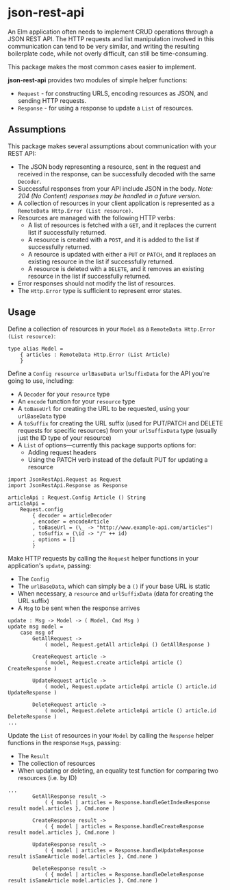 # json-rest-api
An Elm application often needs to implement CRUD operations through a JSON REST API. The HTTP requests and list manipulation involved in this communication can tend to be very similar, and writing the resulting boilerplate code, while not overly difficult, can still be time-consuming.

This package makes the most common cases easier to implement.

**json-rest-api** provides two modules of simple helper functions:

- `Request` - for constructing URLS, encoding resources as JSON, and sending HTTP requests.
- `Response` - for using a response to update a `List` of resources.

## Assumptions

This package makes several assumptions about communication with your REST API:

- The JSON body representing a resource, sent in the request and received in the response, can be successfully decoded with the same `Decoder`.
- Successful responses from your API include JSON in the body. *Note: 204 (No Content) responses may be handled in a future version.*
- A collection of resources in your client application is represented as a `RemoteData Http.Error (List resource)`.
- Resources are managed with the following HTTP verbs:
    - A list of resources is fetched with a `GET`, and it replaces the current list if successfully returned.
    - A resource is created with a `POST`, and it is added to the list if successfully returned.
    - A resource is updated with either a `PUT` or `PATCH`, and it replaces an existing resource in the list if successfully returned.
    - A resource is deleted with a `DELETE`, and it removes an existing resource in the list if successfully returned.
- Error responses should not modify the list of resources.
- The `Http.Error` type is sufficient to represent error states.

## Usage
Define a collection of resources in your `Model` as a `RemoteData Http.Error (List resource)`:

```
type alias Model =
    { articles : RemoteData Http.Error (List Article)
    }
```

Define a `Config resource urlBaseData urlSuffixData` for the API you're going to use, including:

- A `Decoder` for your `resource` type
- An `encode` function for your `resource` type
- A `toBaseUrl` for creating the URL to be requested, using your `urlBaseData` type
- A `toSuffix` for creating the URL suffix (used for PUT/PATCH and DELETE requests for specific resources) from your `urlSuffixData` type (usually just the ID type of your resource)
- A `List` of options—currently this package supports options for:
  - Adding request headers
  - Using the PATCH verb instead of the default PUT for updating a resource

```
import JsonRestApi.Request as Request
import JsonRestApi.Response as Response

articleApi : Request.Config Article () String
articleApi =
    Request.config
        { decoder = articleDecoder
        , encoder = encodeArticle
        , toBaseUrl = (\_ -> "http://www.example-api.com/articles")
        , toSuffix = (\id -> "/" ++ id)
        , options = []
        }
```

Make HTTP requests by calling the `Request` helper functions in your application's `update`, passing:

- The `Config`
- The `urlBaseData`, which can simply be a `()` if your base URL is static
- When necessary, a `resource` and `urlSuffixData` (data for creating the URL suffix)
- A `Msg` to be sent when the response arrives

```
update : Msg -> Model -> ( Model, Cmd Msg )
update msg model =
    case msg of
        GetAllRequest ->
            ( model, Request.getAll articleApi () GetAllResponse )

        CreateRequest article ->
            ( model, Request.create articleApi article () CreateResponse )

        UpdateRequest article ->
            ( model, Request.update articleApi article () article.id UpdateResponse )

        DeleteRequest article ->
            ( model, Request.delete articleApi article () article.id DeleteResponse )
...
```

Update the `List` of resources in your `Model` by calling the `Response` helper functions in the response `Msg`s, passing:

- The `Result`
- The collection of resources
- When updating or deleting, an equality test function for comparing two resources (i.e. by ID)

```
...
        GetAllResponse result ->
            ( { model | articles = Response.handleGetIndexResponse result model.articles }, Cmd.none )

        CreateResponse result ->
            ( { model | articles = Response.handleCreateResponse result model.articles }, Cmd.none )

        UpdateResponse result ->
            ( { model | articles = Response.handleUpdateResponse result isSameArticle model.articles }, Cmd.none )

        DeleteResponse result ->
            ( { model | articles = Response.handleDeleteResponse result isSameArticle model.articles }, Cmd.none )
```
